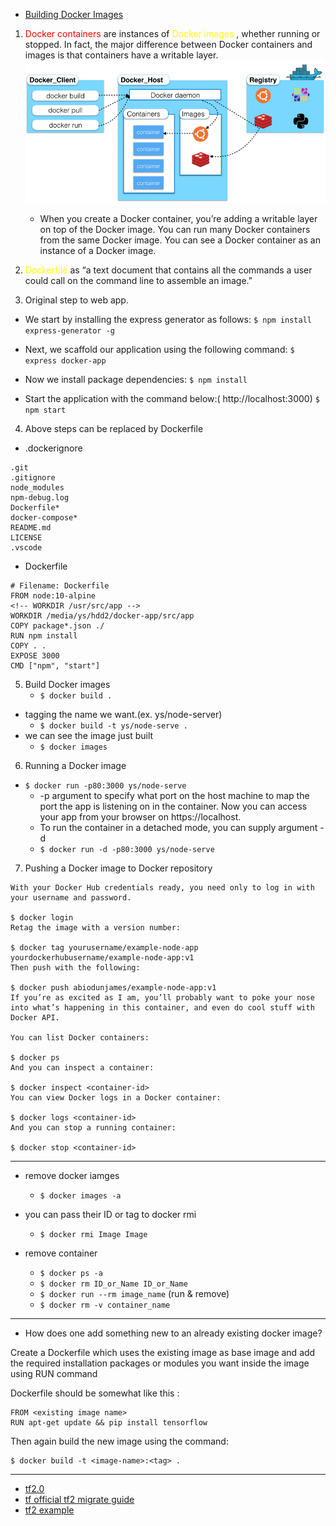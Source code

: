 * [Building Docker Images](https://stackify.com/docker-build-a-beginners-guide-to-building-docker-images/docker-build-a-beginners-guide-to-building-docker-images/)
1.  <span style="color:red">Docker containers</span> are instances of  <span style="color:yellow">Docker images</span> , whether running or stopped. In fact, the major difference between Docker containers and images is that containers have a writable layer.
 ![docker container](docker_img.png)
    * When you create a Docker container, you’re adding a writable layer on top of the Docker image. You can run many Docker containers from the same Docker image. You can see a Docker container as an instance of a Docker image. 
2. <span style="color:yellow">Dockerfile</span> as “a text document that contains all the commands a user could call on the command line to assemble an image.”

3. Original step to web app.
* We start by installing the express generator as follows:
``$ npm install express-generator -g``

* Next, we scaffold our application using the following command:
``$ express docker-app``

* Now we install package dependencies:
``$ npm install``

* Start the application with the command below:( http://localhost:3000)
``$ npm start``

4. Above steps can be replaced by Dockerfile 
* .dockerignore
```
.git
.gitignore
node_modules
npm-debug.log
Dockerfile*
docker-compose*
README.md
LICENSE
.vscode
```
* Dockerfile
```
# Filename: Dockerfile 
FROM node:10-alpine
<!-- WORKDIR /usr/src/app -->
WORKDIR /media/ys/hdd2/docker-app/src/app
COPY package*.json ./
RUN npm install
COPY . .
EXPOSE 3000
CMD ["npm", "start"]
```
5. Build Docker images
    * ``$ docker build .``
* tagging the name we want.(ex. ys/node-server)
    * `` $ docker build -t ys/node-serve . ``
* we can see the image just built
    * ``$ docker images``
 6. Running a Docker image
 * `` $ docker run -p80:3000 ys/node-serve ``
    * -p argument to specify what port on the host machine to map the port the app is listening on in the container. Now you can access your app from your browser on https://localhost.
    * To run the container in a detached mode, you can supply argument -d 
    * `` $ docker run -d -p80:3000 ys/node-serve ``

7. Pushing a Docker image to Docker repository
```
With your Docker Hub credentials ready, you need only to log in with your username and password.

$ docker login
Retag the image with a version number:

$ docker tag yourusername/example-node-app yourdockerhubusername/example-node-app:v1
Then push with the following:

$ docker push abiodunjames/example-node-app:v1
If you’re as excited as I am, you’ll probably want to poke your nose into what’s happening in this container, and even do cool stuff with Docker API.

You can list Docker containers:

$ docker ps
And you can inspect a container:

$ docker inspect <container-id>
You can view Docker logs in a Docker container:

$ docker logs <container-id>
And you can stop a running container:

$ docker stop <container-id>
```
***********************
* remove docker iamges
    * ``$ docker images -a``
* you can pass their ID or tag to docker rmi
    * ``$ docker rmi Image Image``

* remove container
    * ``$ docker ps -a``
    * ``$ docker rm ID_or_Name ID_or_Name``
    * ``$ docker run --rm image_name`` (run & remove)
    * ``$ docker rm -v container_name``
****************************************
* How does one add something new to an already existing docker image?

Create a Dockerfile which uses the existing image as base image and add the required installation packages or modules you want inside the image using RUN command

Dockerfile should be somewhat like this :
```
FROM <existing image name>
RUN apt-get update && pip install tensorflow
```
Then again build the new image using the command:
```
$ docker build -t <image-name>:<tag> .
```
*****************************************
* [tf2.0](https://levelup.gitconnected.com/5-important-changes-coming-with-tensorflow-2-0-e6bb172c5fdf)
* [tf official tf2 migrate guide](https://www.tensorflow.org/guide/migrate)
* [tf2 example](https://towardsdatascience.com/tensorflow-2-0-create-and-train-a-vanilla-cnn-on-google-colab-c7a0ac86d61b)